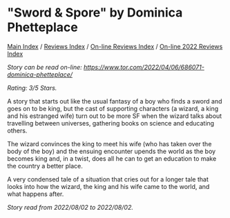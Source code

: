 # "Sword & Spore" by Dominica Phetteplace

[Main Index](../../../README.md) / [Reviews Index](../../README.md) / [On-line Reviews Index](../README.md) / [On-line 2022 Reviews Index](README.md)

*Story can be read on-line: <https://www.tor.com/2022/04/06/686071-dominica-phetteplace/>*

*Rating: 3/5 Stars.*

A story that starts out like the usual fantasy of a boy who finds a sword and goes on to be king, but the cast of supporting characters (a wizard, a king and his estranged wife) turn out to be more SF when the wizard talks about travelling between universes, gathering books on science and educating others.

The wizard convinces the king to meet his wife (who has taken over the body of the boy) and the ensuing encounter upends the world as the boy becomes king and, in a twist, does all he can to get an education to make the country a better place.

A very condensed tale of a situation that cries out for a longer tale that looks into how the wizard, the king and his wife came to the world, and what happens after.

*Story read from 2022/08/02 to 2022/08/02.*
